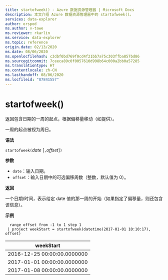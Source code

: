 ```yaml
---
title: startofweek() - Azure 数据资源管理器 | Microsoft Docs
description: 本文介绍 Azure 数据资源管理器中的 startofweek()。
services: data-explorer
author: orspod
ms.author: v-tawe
ms.reviewer: rkarlin
ms.service: data-explorer
ms.topic: reference
origin.date: 02/13/2020
ms.date: 08/06/2020
ms.openlocfilehash: c3dbf0bd769f0cd4f21bb7a75c303ffba857bd86
ms.sourcegitcommit: 7ceeca89c0f0057610d998b64c000a2bb0a57285
ms.translationtype: HT
ms.contentlocale: zh-CN
ms.lasthandoff: 08/06/2020
ms.locfileid: "87841557"
---
```

# <a name="startofweek"></a>startofweek()

返回包含日期的一周的起点，根据偏移量移动（如提供）。

一周的起点被视为周日。

**语法**

`startofweek(`*date* [`,`*offset*]`)`

**参数**

* `date`：输入日期。
* `offset`：输入日期中的可选偏移周数（整数，默认值为 0）。

**返回**

一个日期/时间，表示给定 date 值的那一周的开始（如果指定了偏移量，则还包含该信息）。

**示例**

```kusto
  range offset from -1 to 1 step 1
 | project weekStart = startofweek(datetime(2017-01-01 10:10:17), offset) 
```

|weekStart|
|---|
|2016-12-25 00:00:00.0000000|
|2017-01-01 00:00:00.0000000|
|2017-01-08 00:00:00.0000000|